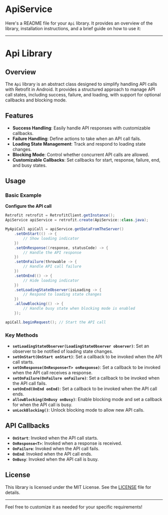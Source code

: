 ﻿# ApiService

Here's a README file for your `Api` library. It provides an overview of the library, installation instructions, and a brief guide on how to use it:

---

# Api Library

## Overview

The `Api` library is an abstract class designed to simplify handling API calls with Retrofit in Android. It provides a structured approach to manage API call states, including success, failure, and loading, with support for optional callbacks and blocking mode.

## Features

- **Success Handling**: Easily handle API responses with customizable callbacks.
- **Failure Handling**: Define actions to take when an API call fails.
- **Loading State Management**: Track and respond to loading state changes.
- **Blocking Mode**: Control whether concurrent API calls are allowed.
- **Customizable Callbacks**: Set callbacks for start, response, failure, end, and busy states.

## Usage

### Basic Example
 
**Configure the API call**

   ```java
   Retrofit retrofit = RetrofitClient.getInstance();
   ApiService apiService = retrofit.create(ApiService::class.java);

   MyApiCall apiCall = apiService.getDataFromTheServer()
       .setOnStart(() -> {
           // Show loading indicator
       })
       .setOnResponse((response, statusCode) -> {
           // Handle the API response
       })
       .setOnFailure(throwable -> {
           // Handle API call failure
       })
       .setOnEnd(() -> {
           // Hide loading indicator
       })
       .setLoadingStateObserver(isLoading -> {
           // Respond to loading state changes
       })
       .allowBlocking(() -> {
           // Handle busy state when blocking mode is enabled
       });

   apiCall.beginRequest(); // Start the API call
   ```

### Key Methods

- **`setLoadingStateObserver(LoadingStateObserver observer)`**: Set an observer to be notified of loading state changes.
- **`setOnStart(OnStart onStart)`**: Set a callback to be invoked when the API call starts.
- **`setOnResponse(OnResponse<T> onResponse)`**: Set a callback to be invoked when the API call receives a response.
- **`setOnFailure(OnFailure onFailure)`**: Set a callback to be invoked when the API call fails.
- **`setOnEnd(OnEnd onEnd)`**: Set a callback to be invoked when the API call ends.
- **`allowBlocking(OnBusy onBusy)`**: Enable blocking mode and set a callback for when the API call is busy.
- **`unLockBlocking()`**: Unlock blocking mode to allow new API calls.

## API Callbacks

- **`OnStart`**: Invoked when the API call starts.
- **`OnResponse<T>`**: Invoked when a response is received.
- **`OnFailure`**: Invoked when the API call fails.
- **`OnEnd`**: Invoked when the API call ends.
- **`OnBusy`**: Invoked when the API call is busy.

## License

This library is licensed under the MIT License. See the [LICENSE](LICENSE) file for details.

---

Feel free to customize it as needed for your specific requirements!
